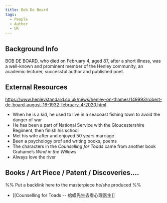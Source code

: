 ```yaml
---
title: Bob De Board
tags:
  - People
  - Author
  - UK
---
```

## Background Info
BOB DE BOARD, who died on February 4, aged 87, after a short illness, was a well-known and prominent member of the Henley community, an academic lecturer, successful author and published poet.

## External Resources
https://www.henleystandard.co.uk/news/henley-on-thames/149993/robert-de-board-august-16-1932-february-4-2020.html
- When he is a kid, he used to live in a seacoast fishing town to avoid the danger of war
- He has been a part of National Service with the Gloucestershire Regiment, then finish his school
- Met his wife after and enjoyed 50 years marriage
- Been a psychology prof and writing books, poems
- The characters in the _Counselling for Toads_ came from another book Grahame’s  _Wind in the Willows_
- Always love the river
## Books / Art Piece / Patent / Discoveries....
%% Put a backlink here to the masterpiece he/she produced %%
- [[Counselling for Toads -- 蛤蟆先生去看心理医生]]
